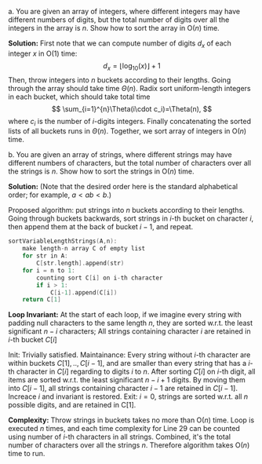 a. You are given an array of integers, where different integers may have different numbers of digits, but the total number of digits over all the integers in the array is $n$. Show how to sort the array in $\text{O}(n)$ time.

**Solution:**
First note that we can compute number of digits $d_x$ of each integer $x$ in $\text{O}(1)$ time:
$$
d_x = \lfloor \log_{10}(x)\rfloor+1
$$
Then, throw integers into $n$ buckets according to their lengths. Going through the array should take time $\Theta(n)$.
Radix sort uniform-length integers in each bucket, which should take total time
$$
\sum_{i=1}^{n}\Theta(i\cdot c_i)=\Theta(n),
$$
where $c_i$ is the number of $i$-digits integers.
Finally concatenating the sorted lists of all buckets runs in $\Theta(n)$.
Together, we sort array of integers in $\text{O}(n)$ time.

b.
You are given an array of strings, where different strings may have different numbers of characters, but the total number of characters over all the strings is $n$. Show how to sort the strings in $\text{O}(n)$ time.

**Solution:**
(Note that the desired order here is the standard alphabetical order; for example, $a<ab<b$.)

Proposed algorithm: put strings into $n$ buckets according to their lengths. Going through buckets backwards, sort strings in $i$-th bucket on character $i$, then append them at the back of bucket $i-1$, and repeat.

```C++
sortVariableLengthStrings(A,n):
    make length-n array C of empty list
    for str in A:
        C[str.length].append(str)
    for i = n to 1:
        counting sort C[i] on i-th character
        if i > 1:
            C[i-1].append(C[i])
    return C[1]
```
**Loop Invariant:**
At the start of each loop, if we imagine every string with padding null characters to the same length $n$, they are sorted w.r.t. the least significant $n-i$ characters;
All strings containing character $i$ are retained in $i$-th bucket $C[i]$

Init: Trivially satisfied.
Maintainance: Every string without $i$-th character are within buckets $C[1],..,C[i-1]$, and are smaller than every string that has a $i$-th character in $C[i]$ regarding to digits $i$ to $n$. After sorting $C[i]$ on $i$-th digit, all items are sorted w.r.t. the least significant $n-i+1$ digits. By moving them into $C[i-1]$, all strings containing character $i-1$ are retained in $C[i-1]$. Increace $i$ and invariant is restored.
Exit: $i=0$, strings are sorted w.r.t. all $n$ possible digits, and are retained in C[1].

**Complexity:**
Throw strings in buckets takes no more than $\text{O}(n)$ time. Loop is executed $n$ times, and each time complexity for Line 29 can be counted using number of $i$-th characters in all strings. Combined, it's the total number of characters over all the strings $n$. Therefore algorithm takes $\text{O}(n)$ time to run.